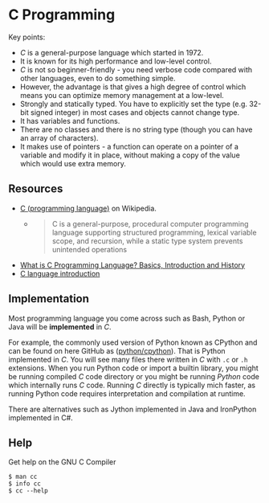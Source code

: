 # C Programming

Key points:

- _C_ is a general-purpose language which started in 1972.
- It is known for its high performance and low-level control.
- _C_ is not so beginner-friendly - you need verbose code compared with other languages, even to do something simple.
- However, the advantage is that gives a high degree of control which means you can optimize memory management at a low-level.
- Strongly and statically typed. You have to explicitly set the type (e.g. 32-bit signed integer) in most cases and objects cannot change type.
- It has variables and functions.
- There are no classes and there is no string type (though you can have an array of characters).
- It makes use of pointers - a function can operate on a pointer of a variable and modify it in place, without making a copy of the value which would use extra memory.

## Resources

- [C (programming language)](https://en.wikipedia.org/wiki/C_(programming_language)) on Wikipedia.
    - > C is a general-purpose, procedural computer programming language supporting structured programming, lexical variable scope, and recursion, while a static type system prevents unintended operations
- [What is C Programming Language? Basics, Introduction and History](https://www.guru99.com/c-programming-language.html)
- [C language introduction](https://www.geeksforgeeks.org/c-language-set-1-introduction/)

## Implementation

Most programming language you come across such as Bash, Python or Java will be **implemented** in _C_.

For example, the commonly used version of Python known as CPython and can be found on here GitHub as ([python/cpython](https://github.com/python/cpython)). That is Python implemented in _C_. You will see many files there written in _C_ with `.c` or `.h` extensions. When you run Python code or import a builtin library, you might be running compiled _C_ code directory or you might be running _Python_ code which internally runs _C_ code. Running _C_ directly is typically mich faster, as running Python code requires interpretation and compilation at runtime.

There are alternatives such as Jython implemented in Java and IronPython implemented in C#.

## Help

Get help on the GNU C Compiler

```
$ man cc
$ info cc
$ cc --help
```

